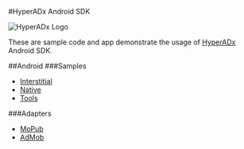 #HyperADx Android SDK

![HyperADx Logo](http://d2n7xvwjxl8766.cloudfront.net/assets/site/logo-e04518160888e1f8b3795f0ce01e1909.png)


These are sample code and app demonstrate the usage of [HyperADx](http://hyperadx.com/) Android SDK.


##Android
###Samples
* [Interstitial](https://github.com/hyperads/android-sdk/blob/master/docs/_interstitial.md)
* [Native](https://github.com/hyperads/android-sdk/docs/blob/master/_native.md)
* [Tools](https://github.com/hyperads/android-sdk/docs/blob/master/_tools.md)

###Adapters
* [MoPub](https://github.com/hyperads/android-MoPub-adapter)
* [AdMob](https://github.com/hyperads/android-AdMob-adapter)